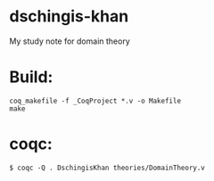 # dschingis-khan

My study note for domain theory

# Build:

```
coq_makefile -f _CoqProject *.v -o Makefile
make
```

# coqc:

```
$ coqc -Q . DschingisKhan theories/DomainTheory.v
```
